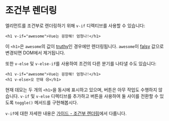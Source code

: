 # 조건부 렌더링

엘리먼트를 조건부로 렌더링하기 위해 `v-if` 디렉티브를 사용할 수 있습니다:

```vue-html
<h1 v-if="awesome">Vue는 굉장해! 엄청나!</h1>
```

이 `<h1>`은 `awesome`의 값이 [truthy](https://developer.mozilla.org/en-US/docs/Glossary/Truthy)인 경우에만 렌더링됩니다.
`awesome`이 [falsy](https://developer.mozilla.org/en-US/docs/Glossary/Falsy) 값으로 변경되면 DOM에서 제거됩니다.

또한 `v-else` 및 `v-else-if`를 사용하여 조건의 다른 분기를 나타낼 수도 있습니다:

```vue-html
<h1 v-if="awesome">Vue는 굉장해! 엄청나!</h1>
<h1 v-else>오 안돼 😢</h1>
```

현재 데모는 두 개의 `<h1>`을 동시에 표시하고 있으며,
버튼은 아무 작업도 수행하지 않습니다.
`v-if` 및 `v-else` 디렉티브를 추가하고 버튼을 사용하여 둘 사이를 전환할 수 있도록 `toggle()` 메서드를 구현해봅시다.

`v-if`에 대한 자세한 내용은 <a target="_blank" href="/guide/essentials/conditional.html">가이드 - 조건부 렌더링</a>에서 다룹니다.

